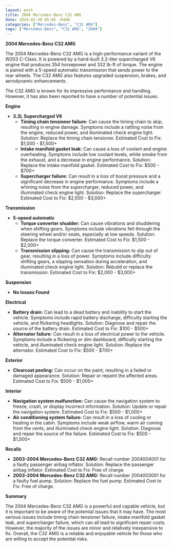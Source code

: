 ```yaml
---
layout: post
title: 2004 Mercedes-Benz C32 AMG
date: 2024-03-30 05:05 -0400
categories: ["Mercedes-Benz", "C32 AMG"]
tags: ["Mercedes-Benz", "C32 AMG", "2004"]
---
```

**2004 Mercedes-Benz C32 AMG**

The 2004 Mercedes-Benz C32 AMG is a high-performance variant of the W203 C-Class. It is powered by a hand-built 3.2-liter supercharged V6 engine that produces 354 horsepower and 332 lb-ft of torque. The engine is paired with a 5-speed automatic transmission that sends power to the rear wheels. The C32 AMG also features upgraded suspension, brakes, and aerodynamic enhancements.

The C32 AMG is known for its impressive performance and handling. However, it has also been reported to have a number of potential issues.

**Engine**

* **3.2L Supercharged V6**
    * **Timing chain tensioner failure:** Can cause the timing chain to skip, resulting in engine damage. Symptoms include a rattling noise from the engine, reduced power, and illuminated check engine light. Solution: Replace the timing chain tensioner. Estimated Cost to Fix: $1,000 - $1,500+
    * **Intake manifold gasket leak:** Can cause a loss of coolant and engine overheating. Symptoms include low coolant levels, white smoke from the exhaust, and a decrease in engine performance. Solution: Replace the intake manifold gasket. Estimated Cost to Fix: $500 - $700+
    * **Supercharger failure:** Can result in a loss of boost pressure and a significant decrease in engine performance. Symptoms include a whining noise from the supercharger, reduced power, and illuminated check engine light. Solution: Replace the supercharger. Estimated Cost to Fix: $2,500 - $3,000+

**Transmission**

* **5-speed automatic**
    * **Torque converter shudder:** Can cause vibrations and shuddering when shifting gears. Symptoms include vibrations felt through the steering wheel and/or seats, especially at low speeds. Solution: Replace the torque converter. Estimated Cost to Fix: $1,500 - $2,000+
    * **Transmission slipping:** Can cause the transmission to slip out of gear, resulting in a loss of power. Symptoms include difficulty shifting gears, a slipping sensation during acceleration, and illuminated check engine light. Solution: Rebuild or replace the transmission. Estimated Cost to Fix: $2,000 - $3,000+

**Suspension**

* **No Issues Found**

**Electrical**

* **Battery drain:** Can lead to a dead battery and inability to start the vehicle. Symptoms include rapid battery discharge, difficulty starting the vehicle, and flickering headlights. Solution: Diagnose and repair the source of the battery drain. Estimated Cost to Fix: $100 - $500+
* **Alternator failure:** Can result in a loss of electrical power to the vehicle. Symptoms include a flickering or dim dashboard, difficulty starting the vehicle, and illuminated check engine light. Solution: Replace the alternator. Estimated Cost to Fix: $500 - $700+

**Exterior**

* **Clearcoat peeling:** Can occur on the paint, resulting in a faded or damaged appearance. Solution: Repair or repaint the affected areas. Estimated Cost to Fix: $500 - $1,000+

**Interior**

* **Navigation system malfunction:** Can cause the navigation system to freeze, crash, or display incorrect information. Solution: Update or repair the navigation system. Estimated Cost to Fix: $500 - $1,000+
* **Air conditioning system failure:** Can result in a loss of cooling or heating in the cabin. Symptoms include weak airflow, warm air coming from the vents, and illuminated check engine light. Solution: Diagnose and repair the source of the failure. Estimated Cost to Fix: $500 - $1,500+

**Recalls**

* **2003-2004 Mercedes-Benz C32 AMG:** Recall number 2004004001 for a faulty passenger airbag inflator. Solution: Replace the passenger airbag inflator. Estimated Cost to Fix: Free of charge.
* **2003-2004 Mercedes-Benz C32 AMG:** Recall number 2004003001 for a faulty fuel pump. Solution: Replace the fuel pump. Estimated Cost to Fix: Free of charge.

**Summary**

The 2004 Mercedes-Benz C32 AMG is a powerful and capable vehicle, but it is important to be aware of the potential issues that it may have. The most serious issues include timing chain tensioner failure, intake manifold gasket leak, and supercharger failure, which can all lead to significant repair costs. However, the majority of the issues are minor and relatively inexpensive to fix. Overall, the C32 AMG is a reliable and enjoyable vehicle for those who are willing to accept the potential risks.
